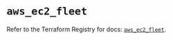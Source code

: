 # `aws_ec2_fleet`

Refer to the Terraform Registry for docs: [`aws_ec2_fleet`](https://registry.terraform.io/providers/hashicorp/aws/6.7.0/docs/resources/ec2_fleet).
